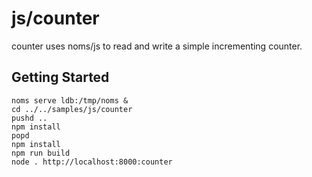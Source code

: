 # js/counter

counter uses noms/js to read and write a simple incrementing counter.


## Getting Started

```
noms serve ldb:/tmp/noms &
cd ../../samples/js/counter
pushd ..
npm install
popd
npm install
npm run build
node . http://localhost:8000:counter
```
